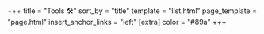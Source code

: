 +++
title = "Tools 🛠️"
sort_by = "title"
template = "list.html"
page_template = "page.html"
insert_anchor_links = "left"
[extra]
color = "#89a"
+++
